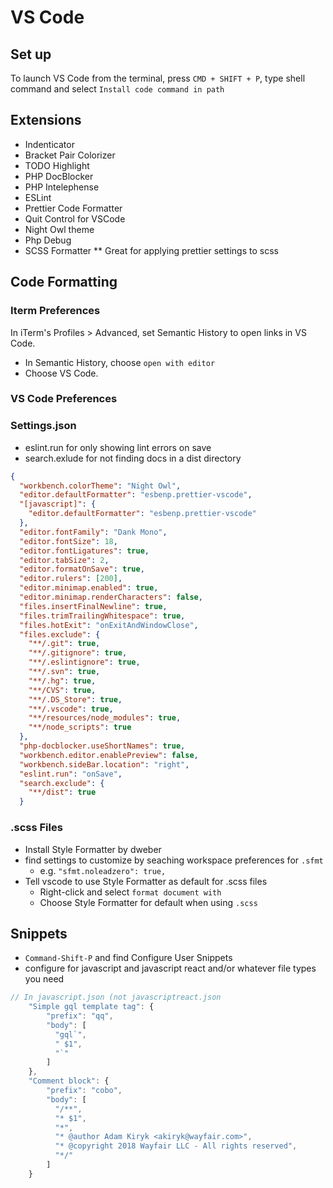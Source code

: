 # VS Code

## Set up 
To launch VS Code from the terminal, press `CMD + SHIFT + P`, type shell command and select `Install code command in path`

## Extensions

- Indenticator
- Bracket Pair Colorizer
- TODO Highlight
- PHP DocBlocker
- PHP Intelephense
- ESLint
- Prettier Code Formatter
- Quit Control for VSCode
- Night Owl theme
- Php Debug
- SCSS Formatter ** Great for applying prettier settings to scss

## Code Formatting

### Iterm Preferences
In iTerm's Profiles > Advanced, set Semantic History to open links in VS Code.
* In Semantic History, choose `open with editor`
* Choose VS Code.

### VS Code Preferences


### Settings.json
- eslint.run for only showing lint errors on save
- search.exlude for not finding docs in a dist directory
```json
{
  "workbench.colorTheme": "Night Owl",
  "editor.defaultFormatter": "esbenp.prettier-vscode",
  "[javascript]": {
    "editor.defaultFormatter": "esbenp.prettier-vscode"
  },
  "editor.fontFamily": "Dank Mono",
  "editor.fontSize": 18,
  "editor.fontLigatures": true,
  "editor.tabSize": 2,
  "editor.formatOnSave": true,
  "editor.rulers": [200],
  "editor.minimap.enabled": true,
  "editor.minimap.renderCharacters": false,
  "files.insertFinalNewline": true,
  "files.trimTrailingWhitespace": true,
  "files.hotExit": "onExitAndWindowClose",
  "files.exclude": {
    "**/.git": true,
    "**/.gitignore": true,
    "**/.eslintignore": true,
    "**/.svn": true,
    "**/.hg": true,
    "**/CVS": true,
    "**/.DS_Store": true,
    "**/.vscode": true,
    "**/resources/node_modules": true,
    "**/node_scripts": true
  },
  "php-docblocker.useShortNames": true,
  "workbench.editor.enablePreview": false,
  "workbench.sideBar.location": "right",
  "eslint.run": "onSave",
  "search.exclude": {
    "**/dist": true
  }
```

### .scss Files

- Install Style Formatter by dweber
- find settings to customize by seaching workspace preferences for `.sfmt`
    - e.g. `"sfmt.noleadzero": true,`
- Tell vscode to use Style Formatter as default for .scss files
    - Right-click and select `format document with`
    - Choose Style Formatter for default when using `.scss`
    
## Snippets

- `Command-Shift-P` and find Configure User Snippets
- configure for javascript and javascript react and/or whatever file types you need

```js and jsreact
// In javascript.json (not javascriptreact.json
	"Simple gql template tag": {
		"prefix": "qq",
		"body": [
		  "gql`",
		  "	$1",
		  "`"
		]
	},
	"Comment block": {
		"prefix": "cobo",
		"body": [
		  "/**",
		  "* $1",
		  "*",
		  "* @author Adam Kiryk <akiryk@wayfair.com>",
		  "* @copyright 2018 Wayfair LLC - All rights reserved",
		  "*/"
		]
	}
```
